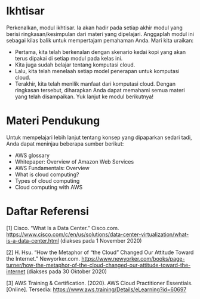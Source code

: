 # Ikhtisar
Perkenalkan, modul ikhtisar. Ia akan hadir pada setiap akhir modul yang berisi ringkasan/kesimpulan dari materi yang dipelajari. Anggaplah modul ini sebagai kilas balik untuk mempertajam pemahaman Anda. Mari kita uraikan:

 - Pertama, kita telah berkenalan dengan skenario kedai kopi yang akan terus dipakai di setiap modul pada kelas ini. 
 - Kita juga sudah belajar tentang komputasi cloud.
 - Lalu, kita telah menelaah setiap model penerapan untuk komputasi cloud.
 - Terakhir, kita telah menilik manfaat dari komputasi cloud.
Dengan ringkasan tersebut, diharapkan Anda dapat memahami semua materi yang telah disampaikan. Yuk lanjut ke modul berikutnya!

# Materi Pendukung
Untuk mempelajari lebih lanjut tentang konsep yang dipaparkan sedari tadi, Anda dapat meninjau beberapa sumber berikut:

 - AWS glossary
 - Whitepaper: Overview of Amazon Web Services
 - AWS Fundamentals: Overview
 - What is cloud computing?
 - Types of cloud computing
 - Cloud computing with AWS

# Daftar Referensi
[1] Cisco. “What Is a Data Center.” Cisco.com. https://www.cisco.com/c/en/us/solutions/data-center-virtualization/what-is-a-data-center.html (diakses pada 1 November 2020)

[2] H. Hsu. “How the Metaphor of “the Cloud” Changed Our Attitude Toward the Internet.” Newyorker.com. https://www.newyorker.com/books/page-turner/how-the-metaphor-of-the-cloud-changed-our-attitude-toward-the-internet (diakses pada 30 Oktober 2020)

[3] AWS Training & Certification. (2020). AWS Cloud Practitioner Essentials. [Online]. Tersedia: https://www.aws.training/Details/eLearning?id=60697